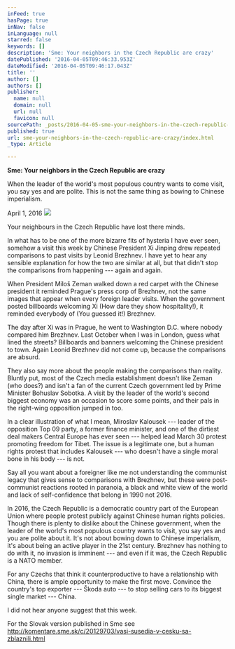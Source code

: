 ```yaml
---
inFeed: true
hasPage: true
inNav: false
inLanguage: null
starred: false
keywords: []
description: 'Sme: Your neighbors in the Czech Republic are crazy'
datePublished: '2016-04-05T09:46:33.953Z'
dateModified: '2016-04-05T09:46:17.043Z'
title: ''
author: []
authors: []
publisher:
  name: null
  domain: null
  url: null
  favicon: null
sourcePath: _posts/2016-04-05-sme-your-neighbors-in-the-czech-republic-are-crazy.md
published: true
url: sme-your-neighbors-in-the-czech-republic-are-crazy/index.html
_type: Article

---
```

**Sme: Your neighbors in the Czech Republic are crazy**

When the leader of the world's most populous country wants to come visit, you say yes and are polite. This is not the same thing as bowing to Chinese imperialism. 

April 1, 2016
![](https://the-grid-user-content.s3-us-west-2.amazonaws.com/d767e7c1-41c7-4ce2-ae7a-4a6fcc7f4a8c.jpg)

Your neighbours in the Czech Republic have lost there minds. 

In what has to be one of the more bizarre fits of hysteria I have ever seen, somehow a visit this week by Chinese President Xi Jinping drew repeated comparisons to past visits by Leonid Brezhnev. I have yet to hear any sensible explanation for how the two are similar at all, but that didn't stop the comparisons from happening --- again and again. 

When President Miloš Zeman walked down a red carpet with the Chinese president it reminded Prague's press corp of Brezhnev, not the same images that appear when every foreign leader visits. When the government posted billboards welcoming Xi (How dare they show hospitality!), it reminded everybody of (You guessed it!) Brezhnev. 

The day after Xi was in Prague, he went to Washington D.C. where nobody compared him Brezhnev. Last October when I was in London, guess what lined the streets? Billboards and banners welcoming the Chinese president to town. Again Leonid Brezhnev did not come up, because the comparisons are absurd.

They also say more about the people making the comparisons than reality. Bluntly put, most of the Czech media establishment doesn't like Zeman (who does?) and isn't a fan of the current Czech government led by Prime Minister Bohuslav Sobotka. A visit by the leader of the world's second biggest economy was an occasion to score some points, and their pals in the right-wing opposition jumped in too. 

In a clear illustration of what I mean, Miroslav Kalousek --- leader of the opposition Top 09 party, a former finance minister, and one of the dirtiest deal makers Central Europe has ever seen --- helped lead March 30 protest promoting freedom for Tibet. The issue is a legitimate one, but a human rights protest that includes Kalousek --- who doesn't have a single moral bone in his body --- is not. 

Say all you want about a foreigner like me not understanding the communist legacy that gives sense to comparisons with Brezhnev, but these were post-communist reactions rooted in paranoia, a black and white view of the world and lack of self-confidence that belong in 1990 not 2016\. 

In 2016, the Czech Republic is a democratic country part of the European Union where people protest publicly against Chinese human rights policies. Though there is plenty to dislike about the Chinese government, when the leader of the world's most populous country wants to visit, you say yes and you are polite about it. It's not about bowing down to Chinese imperialism, it's about being an active player in the 21st century. Brezhnev has nothing to do with it, no invasion is imminent --- and even if it was, the Czech Republic is a NATO member. 

For any Czechs that think it counterproductive to have a relationship with China, there is ample opportunity to make the first move. Convince the country's top exporter --- Škoda auto --- to stop selling cars to its biggest single market --- China. 

I did not hear anyone suggest that this week. 

For the Slovak version published in Sme see http://komentare.sme.sk/c/20129703/vasi-susedia-v-cesku-sa-zblaznili.html